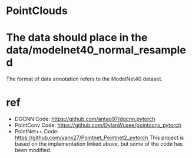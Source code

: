 # PointClouds
# The data should place in the data/modelnet40_normal_resampled
The format of data annotation refers to the ModelNet40 dataset.
# ref
* DGCNN Code: https://github.com/antao97/dgcnn.pytorch
* PointConv Code: https://github.com/DylanWusee/pointconv_pytorch
* PointNet++ Code: https://github.com/yanx27/Pointnet_Pointnet2_pytorch
This project is based on the implementation linked above, but some of the code has been modified.
